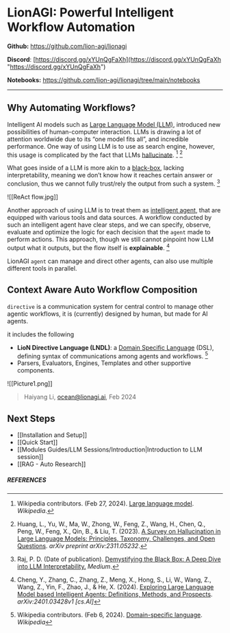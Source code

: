 
# LionAGI: **Powerful Intelligent Workflow Automation**

**Github:** https://github.com/lion-agi/lionagi

**Discord**: [https://discord.gg/xYUnQgFaXh](https://discord.gg/xYUnQgFaXh "https://discord.gg/xYUnQgFaXh")

**Notebooks:** https://github.com/lion-agi/lionagi/tree/main/notebooks

---

## Why Automating Workflows?

Intelligent AI models such as [Large Language Model (LLM)](https://en.wikipedia.org/wiki/Large_language_model), introduced new possibilities of human-computer interaction. LLMs is drawing a lot of attention worldwide due to its “one model fits all”, and incredible performance. One way of using LLM is to use as search engine, however, this usage is complicated by the fact that LLMs [hallucinate](https://arxiv.org/abs/2311.05232). [^2] [^3]

What goes inside of a LLM is more akin to a [black-box](https://pauldeepakraj-r.medium.com/demystifying-the-black-box-a-deep-dive-into-llm-interpretability-971524966fdf), lacking interpretability, meaning we don’t know how it reaches certain answer or conclusion, thus we cannot fully trust/rely the output from such a system. [^4]

![[ReAct flow.jpg]]

Another approach of using LLM is to treat them as [intelligent agent](https://arxiv.org/html/2401.03428v1), that are equipped with various tools and data sources. A workflow conducted by such an intelligent agent have clear steps, and we can specify, observe, evaluate and optimize the logic for each decision that the `agent` made to perform actions. This approach, though we still cannot pinpoint how LLM output what it outputs, but the flow itself is **explainable**. [^5]

LionAGI `agent` can manage and direct other agents, can also use multiple different tools in parallel.


## Context Aware Auto Workflow Composition

`directive` is a communication system for central control to manage other agentic workflows, it is (currently) designed by human, but made for AI agents.

it includes the following

- **LioN Directive Language (LNDL)**: a [Domain Specific Language](https://en.wikipedia.org/wiki/Domain-specific_language) (DSL), defining syntax of communications among agents and workflows. [^6]
- Parsers, Evaluators, Engines, Templates and other supportive components.

![[Picture1.png]]

> Haiyang Li, ocean@lionagi.ai, Feb 2024

## Next Steps

- [[Installation and Setup]]
- [[Quick Start]]
- [[Modules Guides/LLM Sessions/Introduction|Introduction to LLM session]]
- [[RAG - Auto Research]]



##### REFERENCES

[^1]: Liao, S.-H. (2004). [Expert system methodologies and applications—a decade review from 1995 to 2004](http://www.sci.brooklyn.cuny.edu/~kopec/cis718/fall_2005/sdarticle5.pdf). _Expert Systems with Applications_, volume(28), page 93.
[^2]: Wikipedia contributors. (Feb 27, 2024). [Large language model](https://en.wikipedia.org/wiki/Large_language_model). _Wikipedia_.
[^3]: Huang, L., Yu, W., Ma, W., Zhong, W., Feng, Z., Wang, H., Chen, Q., Peng, W., Feng, X., Qin, B., & Liu, T. (2023). [A Survey on Hallucination in Large Language Models: Principles, Taxonomy, Challenges, and Open Questions](https://arxiv.org/abs/2311.05232). _arXiv preprint arXiv:2311.05232_.
[^4]: Raj, P. D. (Date of publication). [Demystifying the Black Box: A Deep Dive into LLM Interpretability.](https://pauldeepakraj-r.medium.com/demystifying-the-black-box-a-deep-dive-into-llm-interpretability-971524966fdf) _Medium_.
[^5]: Cheng, Y., Zhang, C., Zhang, Z., Meng, X., Hong, S., Li, W., Wang, Z., Wang, Z., Yin, F., Zhao, J., & He, X. (2024). [Exploring Large Language Model based Intelligent Agents: Definitions, Methods, and Prospects](https://arxiv.org/abs/2401.03428v1). _arXiv:2401.03428v1 [cs.AI]_
[^6]: Wikipedia contributors. (Feb 6, 2024). [Domain-specific language](https://en.wikipedia.org/wiki/Domain-specific_language). _Wikipedia_
